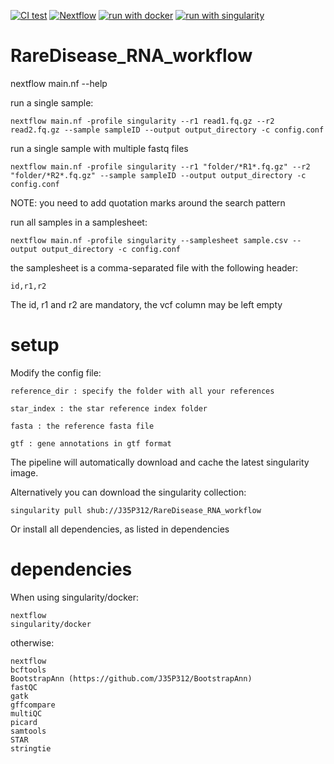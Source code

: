 [![CI test](https://github.com/genomic-medicine-sweden/RareDisease_RNA_workflow/actions/workflows/ci_test.yml/badge.svg?branch=main)](https://github.com/genomic-medicine-sweden/RareDisease_RNA_workflow/actions/workflows/ci_test.yml)
[![Nextflow](https://img.shields.io/badge/nextflow-%E2%89%A521.10.3-brightgreen.svg)](https://www.nextflow.io/)
[![run with docker](https://img.shields.io/badge/run%20with-docker-0db7ed?labelColor=000000&logo=docker)](https://www.docker.com/)
[![run with singularity](https://img.shields.io/badge/run%20with-singularity-1d355c.svg?labelColor=000000)](https://sylabs.io/docs/)
# RareDisease_RNA_workflow

nextflow main.nf --help

run a single sample:

	nextflow main.nf -profile singularity --r1 read1.fq.gz --r2 read2.fq.gz --sample sampleID --output output_directory -c config.conf

run a single sample with multiple fastq files

	nextflow main.nf -profile singularity --r1 "folder/*R1*.fq.gz" --r2 "folder/*R2*.fq.gz" --sample sampleID --output output_directory -c config.conf

NOTE: you need to add quotation marks around the search pattern

run all samples in a samplesheet:

	nextflow main.nf -profile singularity --samplesheet sample.csv --output output_directory -c config.conf

the samplesheet is a comma-separated file with the following header:

	id,r1,r2

The id, r1 and r2 are mandatory, the vcf column may be left empty

# setup
Modify the config file:

    reference_dir : specify the folder with all your references

	star_index : the star reference index folder

	fasta : the reference fasta file

	gtf : gene annotations in gtf format

The pipeline will automatically download and cache the latest singularity image.

Alternatively you can download the singularity collection:

	singularity pull shub://J35P312/RareDisease_RNA_workflow

Or install all dependencies, as listed in dependencies

# dependencies
When using singularity/docker:

	nextflow
	singularity/docker

otherwise:

	nextflow
	bcftools
    BootstrapAnn (https://github.com/J35P312/BootstrapAnn)
	fastQC
	gatk
	gffcompare
	multiQC
	picard
	samtools
	STAR
	stringtie
